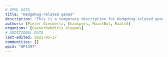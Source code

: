 ```yaml
---
# GPML DATA
title: "Hedgehog-related genes"
description: "This is a temporary description for Hedgehog-related genes"
authors: [Pieter Giesbertz, Khanspers, MaintBot, RaatsS]
organisms: [Caenorhabditis elegans]
# ADDITIONAL DATA
last-edited: 2021-05-27
communities: []
wpid: "WP1497"
---
```

